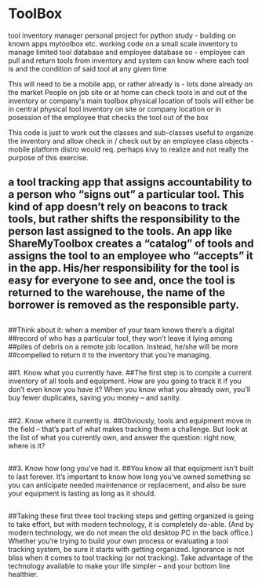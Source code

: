 # ToolBox
tool inventory manager 
personal project for python study - building on known apps mytoolbox etc. 
working code on a small scale inventory to manage limited tool database and 
employee database so - employee can pull and return tools from inventory and 
system can know where each tool is and the condition of said tool at any given time

This will need to be a mobile app, or rather already is - lots done already on the market
People on job site or at home can check tools in and out of the inventory or company's main toolbox
physical location of tools will either be in central physical tool inventory on site or company location or in posession of the
employee that checks the tool out of the box 

This code is just to work out the classes and sub-classes useful to organize the inventory and allow check in / check out by an
employee class objects - mobile platform distro would req. perhaps kivy to realize and not really the purpose of this exercise.


## a tool tracking app that assigns accountability to a person who “signs out” a particular tool. This kind of app doesn’t rely on beacons to track tools, but rather shifts the responsibility to the person last assigned to the tools. An app like ShareMyToolbox creates a “catalog” of tools and assigns the tool to an employee who “accepts” it in the app. His/her responsibility for the tool is easy for everyone to see and, once the tool is returned to the warehouse, the name of the borrower is removed as the responsible party.
##
##Think about it: when a member of your team knows there’s a digital
##record of who has a particular tool, they won’t leave it lying among
##piles of debris on a remote job location. Instead, he/she will be more
##compelled to return it to the inventory that you’re managing.
####

##1. Know what you currently have.
##The first step is to compile a current inventory of all tools and equipment. How are you going to track it if you don’t even know you have it? When you know what you already own, you’ll buy fewer duplicates, saving you money – and sanity.
##
##2. Know where it currently is.
##Obviously, tools and equipment move in the field – that’s part of what makes tracking them a challenge. But look at the list of what you currently own, and answer the question: right now, where is it?
##
##3. Know how long you’ve had it.
##You know all that equipment isn’t built to last forever. It’s important to know how long you’ve owned something so you can anticipate needed maintenance or replacement, and also be sure your equipment is lasting as long as it should.
##
##Taking these first three tool tracking steps and getting organized is going to take effort, but with modern technology, it is completely do-able. (And by modern technology, we do not mean the old desktop PC in the back office.) Whether you’re trying to build your own process or evaluating a tool tracking system, be sure it starts with getting organized. Ignorance is not bliss when it comes to tool tracking (or not tracking). Take advantage of the technology available to make your life simpler – and your bottom line healthier.
##

